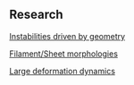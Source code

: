 ## Research

[Instabilities driven by geometry](./coiling)

[Filament/Sheet morphologies](./sheet_morph)

[Large deformation dynamics](./large_deformation)